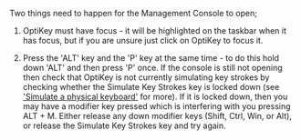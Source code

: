 Two things need to happen for the Management Console to open;

1. OptiKey must have focus - it will be highlighted on the taskbar when it has focus, but if you are unsure just click on OptiKey to focus it.

2. Press the 'ALT' key and the 'P' key at the same time - to do this hold down 'ALT' and then press 'P' once.
If the console is still not opening then check that OptiKey is not currently simulating key strokes by checking whether the Simulate Key Strokes key is locked down (see ['Simulate a physical keyboard'](https://github.com/JuliusSweetland/OptiKey/wiki/User-Guide#simulate-a-physical-keyboard) for more). If it is locked down, then you may have a modifier key pressed which is interfering with you pressing ALT + M. Either release any down modifier keys (Shift, Ctrl, Win, or Alt), or release the Simulate Key Strokes key and try again.